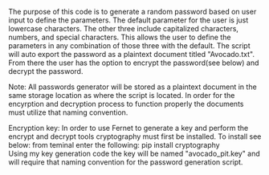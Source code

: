 
  The purpose of this code is to generate a random password based on user input to define the parameters. The default parameter for the user is just 
  lowercase characters. The other three include capitalized characters, numbers, and special characters. This allows the user to define the parameters in
  any combination of those three with the default. The script will auto export the password as a plaintext document titled "Avocado.txt". From there
  the user has the option to encrypt the password(see below) and decrypt the password.
  
  Note: All passwords generator will be stored as a plaintext document in the same storage location as where the script is located. In order for the
  encyrption and decryption process to function properly the documents must utilize that naming convention.
  
  Encryption key:
  In order to use Fernet to generate a key and perform the encrypt and decrypt tools cryptography must first be installed. To install see below:
  from teminal enter the following: pip install cryptography  
  Using my key generation code the key will be named "avocado_pit.key" and will require that naming convention for the password generation script. 
